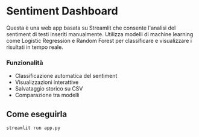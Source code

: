 # Sentiment Dashboard

Questa è una web app basata su Streamlit che consente l'analisi del sentiment di testi inseriti manualmente. Utilizza modelli di machine learning come Logistic Regression e Random Forest per classificare e visualizzare i risultati in tempo reale.

### Funzionalità
- Classificazione automatica del sentiment
- Visualizzazioni interattive
- Salvataggio storico su CSV
- Comparazione tra modelli

## Come eseguirla
```bash
streamlit run app.py

